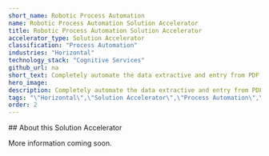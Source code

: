 ```yaml
---
short_name: Robotic Process Automation
name: Robotic Process Automation Solution Accelerator
title: Robotic Process Automation Solution Accelerator
accelerator_type: Solution Accelerator
classification: "Process Automation"
industries: "Horizontal"
technology_stack: "Cognitive Services"
github_url: na
short_text: Completely automate the data extractive and entry from PDF form by using Azure Cognitive Services.
hero_image: 
description: Completely automate the data extractive and entry from PDF form by using Azure Cognitive Services. Organizations have multiple forms in various formats that go through a manual data entry process to extract all the relevant information before the data can be used by software applications which adds time and opex in the process. 
tags: "\"Horizontal\",\"Solution Accelerator\",\"Process Automation\",\"Cognitive Services\""
order: 2
---
```

​​## About this Solution Accelerator

More information coming soon.
